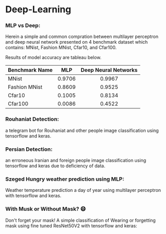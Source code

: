 # Deep-Learning

### MLP vs Deep:

Herein a simple and common compration between multilayer perceptron and deep neural network presented on 4 benchmark dataset which contains: MNist, Fashion MNist, Cfar10, and Cfar100.

Results of model accuracy are tableau below.

| Benchmark Name | MLP| Deep Neural Networks |
| :---         |     :---:      |          :---: |
| MNist  | 0.9706     | 0.9967    |
|Fashion MNist     | 0.8609       | 0.9525    |
|Cfar10     | 0.1005       | 0.8134      |
|Cfar100     | 0.0086       | 0.4522      |

### Rouhaniat Detection:

a telegram bot for Rouhaniat and other people image classification using tensorflow and keras.

### Persian Detection:

an erroneous Iranian and foreign people image classification using tensorflow and keras due to deficiency of data.

### Szeged Hungry weather prediction using MLP:

Weather temperature prediction a day of year using multilayer perceptron with tensorflow and keras.

### With Musk or Without Mask? 😷

Don't forget your mask!
A simple classification of Wearing or forgetting mask using fine tuned ResNet50V2 with tensorflow and keras:
